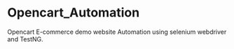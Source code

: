 # Opencart_Automation

Opencart E-commerce demo website Automation using selenium webdriver and TestNG.

